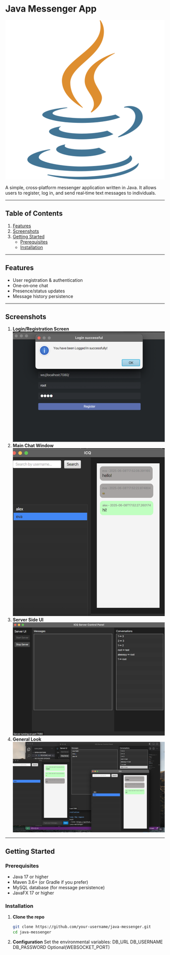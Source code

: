 # Java Messenger App

![App Logo](assets/images/logo.png)

A simple, cross‑platform messenger application written in Java. It allows users to register, log in, and send real‑time text messages to individuals.

---

## Table of Contents

1. [Features](#features)  
2. [Screenshots](#screenshots)  
3. [Getting Started](#getting-started)  
   - [Prerequisites](#prerequisites)  
   - [Installation](#installation)

---

## Features

- User registration & authentication  
- One‑on‑one chat  
- Presence/status updates  
- Message history persistence  

---

## Screenshots 

1. **Login/Registration Screen**  
   ![Login](assets/images/login_screen.png)  
2. **Main Chat Window**  
   ![Chat](assets/images/chat_screen.png)
3. **Server Side UI**
   ![Chat](assets/images/server_screen.png)  
4. **General Look**
   ![Chat](assets/images/general_screen.png)  
---

## Getting Started

### Prerequisites

- Java 17 or higher  
- Maven 3.6+ (or Gradle if you prefer)  
- MySQL database (for message persistence)
- JavaFX 17 or higher

### Installation

1. **Clone the repo**  
   ```bash
   git clone https://github.com/your-username/java-messenger.git
   cd java-messenger

2. **Configuration**
    Set the environmental variables:
    DB_URL
    DB_USERNAME
    DB_PASSWORD
    Optional(WEBSOCKET_PORT) 
